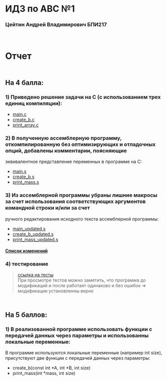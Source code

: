 # ИДЗ по АВС №1
### Цейтин Андрей Владимирович БПИ217
# <br> Отчет
## <br> На 4 балла:
### 1) Приведено решение задачи на C (с использованием трех единиц компиляции):
* [main.c](https://github.com/CehhGhost/ABC1/blob/main/C%20code/main.c)
* [create_b.c](https://github.com/CehhGhost/ABC1/blob/main/C%20code/create_b.c)
* [print_array.c](https://github.com/CehhGhost/ABC1/blob/main/C%20code/print_array.c)
### 2)  В полученную ассемблерную программу, откомпилированную без оптимизирующих и отладочных опций, добавлены комментарии, поясняющие
эквивалентное представление переменных в программе на C:
* [main.s](https://github.com/CehhGhost/ABC1/blob/main/Assebled/main.s)
* [create_b.s](https://github.com/CehhGhost/ABC1/blob/main/Assebled/create_b.s)
* [print_mass.s](https://github.com/CehhGhost/ABC1/blob/main/Assembeld/print_mass_.s)
### 3) Из ассемблерной программы убраны лишние макросы за счет использования соответствующих аргументов командной строки и/или за счет
ручного редактирования исходного текста ассемблерной программы:
* [main_updated.s](https://github.com/CehhGhost/ABC1/blob/main/Assembeld%20updated/main_updated.s)
* [create_b_updated.s](https://github.com/CehhGhost/ABC1/blob/main/Assembeld%20updated/create_b_updated.s)
* [print_mass_updated.s](https://github.com/CehhGhost/ABC1/blob/main/Assembeld%20updated/print_mass_updated.s)
#### [Список изменений](https://github.com/CehhGhost/ABC1/blob/main/Assembeld%20updated/Changes.md)
### 4) тестирование
> [ссылка на тесты](https://github.com/CehhGhost/ABC1/blob/main/tests.md)
> <br> При просмотре тестов можно заметить, что программа до модификаций и после работает одинаково и без ошибок => модификации установленны верно
## <br> На 5 баллов:
### 1) В реализованной программе использовать функции с передачей данных через параметры и использованны локальные переменные:
В программе используются локальные переменные (например int size), присутствуют две функции с передачей данных через параметры:
* create_b(const int *A, int *B, int size)
* print_mass(int *mass, int size)
